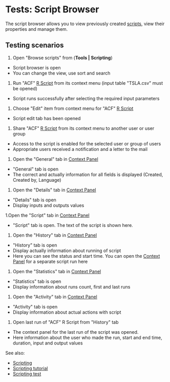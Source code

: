 <!-- TITLE: Tests: Script Browser -->
<!-- SUBTITLE: -->

# Tests: Script Browser

The script browser allows you to view previously created [scripts](compute/scripting.md), view their properties and
manage them.

## Testing scenarios

1. Open "Browse scripts" from (**Tools | Scripting**)

* Script browser is open
* You can change the view, use sort and search

1. Run "ACF" [R Script](compute/scripting.md) from its context menu (input table "TSLA.csv" must be opened)

* Script runs successfully after selecting the required input parameters

1. Choose "Edit" item from context menu for "ACF" [R Script](compute/scripting.md)

* Script edit tab has been opened

1. Share "ACF" [R Script](compute/scripting.md) from its context menu to another user or user group

* Access to the script is enabled for the selected user or group of users
* Appropriate users received a notification and a letter to the mail

1. Open the "General" tab in [Context Panel](../datagrok/navigation.md#context-panel)

* "General" tab is open
* The correct and actually information for all fields is displayed (Created, Created by, Language)

1. Open the "Details" tab in [Context Panel](../datagrok/navigation.md#context-panel)

* "Details" tab is open
* Display inputs and outputs values

1.Open the "Script" tab in [Context Panel](../datagrok/navigation.md#context-panel)

* "Script" tab is open. The text of the script is shown here.

1. Open the "History" tab in [Context Panel](../datagrok/navigation.md#context-panel)

* "History" tab is open
* Display actually information about running of script
* Here you can see the status and start time. You can open the [Context Panel](../datagrok/navigation.md#context-panel)
  for a separate script run here

1. Open the "Statistics" tab in [Context Panel](../datagrok/navigation.md#context-panel)

* "Statistics" tab is open
* Display information about runs count, first and last runs

1. Open the "Activity" tab in [Context Panel](../datagrok/navigation.md#context-panel)

* "Activity" tab is open
* Display information about actual actions with script

1. Open last run of "ACF" R Script from "History" tab

* The context panel for the last run of the script was opened.
* Here information about the user who made the run, start and end time, duration, input and output values

See also:

* [Scripting](compute/scripting.md)
* [Scripting tutorial](../_internal/tutorials/scripting.md)
* [Scripting test](compute/scripting-test.md)
